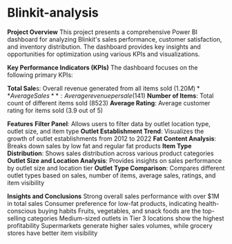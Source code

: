 # Blinkit-analysis
**Project Overview**
This project presents a comprehensive Power BI dashboard for analyzing Blinkit's sales performance, customer satisfaction, and inventory distribution. The dashboard provides key insights and opportunities for optimization using various KPIs and visualizations.

**Key Performance Indicators (KPIs)**
The dashboard focuses on the following primary KPIs:

**Total Sale**s: Overall revenue generated from all items sold ($1.20M)	
**Average Sales**: Average revenue per sale ($141)
**Number of Items**: Total count of different items sold (8523)
**Average Rating**: Average customer rating for items sold (3.9 out of 5)

**Features**
**Filter Panel**: Allows users to filter data by outlet location type, outlet size, and item type
**Outlet Establishment Trend**: Visualizes the growth of outlet establishments from 2012 to 2022
**Fat Content Analysis**: Breaks down sales by low fat and regular fat products
**Item Type Distribution**: Shows sales distribution across various product categories
**Outlet Size and Location Analysis**: Provides insights on sales performance by outlet size and location tier
**Outlet Type Comparison**: Compares different outlet types based on sales, number of items, average sales, ratings, and item visibility

**Insights and Conclusions**
Strong overall sales performance with over $1M in total sales
Consumer preference for low-fat products, indicating health-conscious buying habits
Fruits, vegetables, and snack foods are the top-selling categories
Medium-sized outlets in Tier 3 locations show the highest profitability
Supermarkets generate higher sales volumes, while grocery stores have better item visibility
